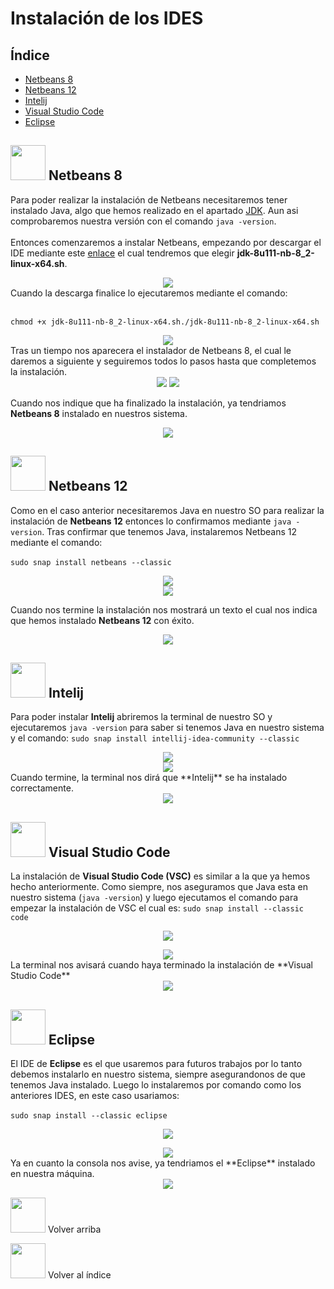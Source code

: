# Instalación de los IDES <a name="id6"></a>
## Índice
  - [Netbeans 8](#id1)
  - [Netbeans 12](#id2)
  - [Intelij](#id3)
  - [Visual Studio Code](#id4)
  - [Eclipse](#id5)

## <img src="Imagenes IDES\Netbeans8icon.png" width="56" height="56"> Netbeans 8 <a name="id1"></a> 
Para poder realizar la instalación de Netbeans necesitaremos tener instalado Java, algo que hemos realizado en el apartado [JDK](https://github.com/vmcabreu/ETSDAW/tree/main/ETS/JDK#id2). Aun asi comprobaremos nuestra versión con el comando `java -version`.<br></br>
Entonces comenzaremos a instalar Netbeans, empezando por descargar el IDE mediante este [enlace](https://www.oracle.com/technetwork/java/javase/downloads/jdk-netbeans-jsp-3413139-esa.html) el cual tendremos que elegir **jdk-8u111-nb-8_2-linux-x64.sh**.
<div align="center">
<img src="Imagenes IDES\IMG (8).png">
  </div>
Cuando la descarga finalice lo ejecutaremos mediante el comando:<br></br>

`chmod +x jdk-8u111-nb-8_2-linux-x64.sh./jdk-8u111-nb-8_2-linux-x64.sh`

<div align="center">
<img src="Imagenes IDES\IMG (18).png">
  </div>
Tras un tiempo nos aparecera el instalador de Netbeans 8, el cual le daremos a siguiente y seguiremos todos lo pasos hasta que completemos la instalación.

<div align="center">
<img src="Imagenes IDES\IMG (11).png"> <img src="Imagenes IDES\IMG (7).png">
  </div>
  
  Cuando nos indique que ha finalizado la instalación, ya tendriamos **Netbeans 8** instalado en nuestros sistema.
  
  <div align="center">
<img src="Imagenes IDES\IMG (16).png">
  </div>
                 
## <img src="Imagenes IDES\Netbeans12icon.png" width="56" height="56"> Netbeans 12 <a name="id2"></a>
Como en el caso anterior necesitaremos Java en nuestro SO para realizar la instalación de **Netbeans 12** entonces lo confirmamos mediante
`java -version`.
Tras confirmar que tenemos Java, instalaremos Netbeans 12 mediante el comando: <br></br>
`sudo snap install netbeans --classic`

  <div align="center">
<img src="Imagenes IDES\IMG (10).png">
  </div>
    <div align="center">
<img src="Imagenes IDES\IMG (12).png">
  </div>
  
  Cuando nos termine la instalación nos mostrará un texto el cual nos indica que hemos instalado **Netbeans 12** con éxito.
    <div align="center">
<img src="Imagenes IDES\IMG (4).png">
  </div>
  



## <img src="Imagenes IDES\Intellijicon.png" width="56" height="56"> Intelij <a name="id3"></a>
Para poder instalar **Intelij** abriremos la terminal de nuestro SO y ejecutaremos `java -version` para saber si tenemos Java en nuestro sistema y el comando: 
`sudo snap install intellij-idea-community --classic`
  <div align="center">
<img src="Imagenes IDES\IMG (13).png">
  </div>
    <div align="center">
<img src="Imagenes IDES\IMG (2).png">
  </div>
Cuando termine, la terminal nos dirá que **Intelij** se ha instalado correctamente.
    <div align="center">
<img src="Imagenes IDES\IMG (3).png">
  </div>


## <img src="Imagenes IDES\VSCicon.png" width="56" height="56"> Visual Studio Code <a name="id4"></a>
La instalación de **Visual Studio Code (VSC)** es similar a la que ya hemos hecho anteriormente. Como siempre, nos aseguramos que Java esta en nuestro sistema (`java -version`) y luego ejecutamos el comando para empezar la instalación de VSC el cual es: `sudo snap install --classic code`
    <div align="center">
<img src="Imagenes IDES\IMG (5).png">
  </div>
      <div align="center">
<img src="Imagenes IDES\IMG (17).png">
  </div>
 La terminal nos avisará cuando haya terminado la instalación de **Visual Studio Code**
    <div align="center">
<img src="Imagenes IDES\IMG (1).png">
  </div>

## <img src="Imagenes IDES\Eclipseicon.png" width="56" height="56"> Eclipse <a name="id5"></a>
El IDE de **Eclipse** es el que usaremos para futuros trabajos por lo tanto debemos instalarlo en nuestro sistema, siempre asegurandonos de que tenemos Java instalado.
Luego lo instalaremos por comando como los anteriores IDES, en este caso usariamos: <br></br>
`sudo snap install --classic eclipse`
    <div align="center">
<img src="Imagenes IDES\IMG (21).png">
  </div>
      <div align="center">
<img src="Imagenes IDES\IMG (19).png">
  </div>
Ya en cuanto la consola nos avise, ya tendriamos el **Eclipse** instalado en nuestra máquina.
     <div align="center">
<img src="Imagenes IDES\IMG (20).png">
  </div>

[<img src="Imagenes IDES\Flechaarriba.png" width="56" height="56">](#id6) Volver arriba

[<img src="Imagenes IDES\Home.png" width="56" height="56">](https://github.com/vmcabreu/ETSDAW) Volver al índice 

